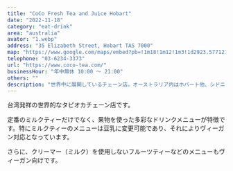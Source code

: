 ```yaml
---
title: "CoCo Fresh Tea and Juice Hobart"
date: "2022-11-18"
category: "eat-drink"
area: "australia"
avator: "1.webp"
address: "35 Elizabeth Street, Hobart TAS 7000"
map: "https://www.google.com/maps/embed?pb=!1m18!1m12!1m3!1d2923.5771216552816!2d147.32878430000002!3d-42.881769!2m3!1f0!2f0!3f0!3m2!1i1024!2i768!4f13.1!3m3!1m2!1s0xaa6e7537c0593af7%3A0x251e235f244c7a3b!2sCoCo%20Fresh%20Tea%20%26%20Juice%20Hobart!5e0!3m2!1sja!2sau!4v1669272737906!5m2!1sja!2sau"
telephone: "03-6234-3373"
url: "https://www.coco-tea.com/"
businessHour: "年中無休 10:00 〜 21:00"
others: ""
description: "世界中に展開しているチェーン店。オーストラリア内はホバート他、シドニー、メルボルン、パース、キャンベラ、ブリスベン、アデレートに店舗有り。"
---
```


台湾発祥の世界的なタピオカチェーン店です。

定番のミルクティーだけでなく、果物を使った多彩なドリンクメニューが特徴です。特にミルクティーのメニューは豆乳に変更可能であり、それによりヴィーガン対応となっています。

さらに、クリーマー（ミルク）を使用しないフルーツティーなどのメニューもヴィーガン向けです。
